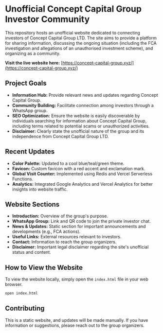 # Unofficial Concept Capital Group Investor Community

This repository hosts an unofficial website dedicated to connecting investors of Concept Capital Group LTD. The site aims to provide a platform for sharing information, discussing the ongoing situation (including the FCA investigation and allegations of an unauthorised investment scheme), and organizing as a community.

**Visit the live website here:** [https://concept-capital-group.xyz/](https://concept-capital-group.xyz/)

## Project Goals

*   **Information Hub:** Provide relevant news and updates regarding Concept Capital Group.
*   **Community Building:** Facilitate connection among investors through a WhatsApp group.
*   **SEO Optimization:** Ensure the website is easily discoverable by individuals searching for information about Concept Capital Group, including terms related to potential scams or unauthorized activities.
*   **Disclaimer:** Clearly state the unofficial nature of the group and its independence from Concept Capital Group LTD.

## Recent Updates

*   **Color Palette:** Updated to a cool blue/teal/green theme.
*   **Favicon:** Custom favicon with a red accent and exclamation mark.
*   **Global Visit Counter:** Implemented using Redis and Vercel Serverless Functions.
*   **Analytics:** Integrated Google Analytics and Vercel Analytics for better insights into website traffic.

## Website Sections

*   **Introduction:** Overview of the group's purpose.
*   **WhatsApp Group:** Link and QR code to join the private investor chat.
*   **News & Updates:** Static section for important announcements and developments (e.g., FCA actions).
*   **Useful Links:** External resources relevant to investors.
*   **Contact:** Information to reach the group organizers.
*   **Disclaimer:** Important legal disclaimer regarding the site's unofficial status and content.

## How to View the Website

To view the website locally, simply open the `index.html` file in your web browser.

```bash
open index.html
```

## Contributing

This is a static website, and updates will be made manually. If you have information or suggestions, please reach out to the group organizers.